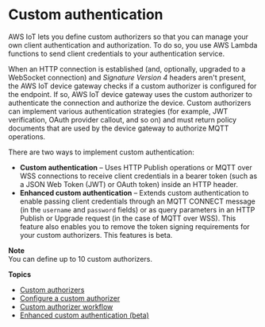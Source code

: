 # Custom authentication<a name="custom-authentication"></a>

AWS IoT lets you define custom authorizers so that you can manage your own client authentication and authorization\. To do so, you use AWS Lambda functions to send client credentials to your authentication service\.

When an HTTP connection is established \(and, optionally, upgraded to a WebSocket connection\) and *Signature Version 4* headers aren't present, the AWS IoT device gateway checks if a custom authorizer is configured for the endpoint\. If so, AWS IoT device gateway uses the custom authorizer to authenticate the connection and authorize the device\. Custom authorizers can implement various authentication strategies \(for example, JWT verification, OAuth provider callout, and so on\) and must return policy documents that are used by the device gateway to authorize MQTT operations\.

There are two ways to implement custom authentication:
+ **Custom authentication** – Uses HTTP Publish operations or MQTT over WSS connections to receive client credentials in a bearer token \(such as a JSON Web Token \(JWT\) or OAuth token\) inside an HTTP header\.
+ **Enhanced custom authentication** – Extends custom authentication to enable passing client credentials through an MQTT CONNECT message \(in the `username` and `password` fields\) or as query parameters in an HTTP Publish or Upgrade request \(in the case of MQTT over WSS\)\. This feature also enables you to remove the token signing requirements for your custom authorizers\. This features is beta\.

**Note**  
You can define up to 10 custom authorizers\.

**Topics**
+ [Custom authorizers](custom-authorizer.md)
+ [Configure a custom authorizer](config-custom-auth.md)
+ [Custom authorizer workflow](custom-auth.md)
+ [Enhanced custom authentication \(beta\)](enhanced-custom-authentication.md)